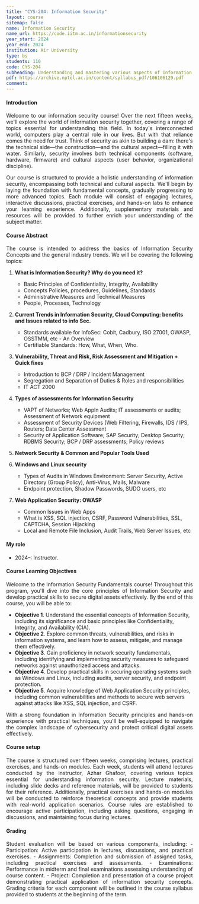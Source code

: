 ```yaml
---
title: "CYS-204: Information Security"
layout: course
sitemap: false
name: Information Security
name_url: https://code.iitm.ac.in/informationsecurity
year_start: 2024
year_end: 2024
institution: Air University
type: bs
students: 110
code: CYS-204
subheading: Understanding and mastering various aspects of Information security 
pdf: https://archive.nptel.ac.in/content/syllabus_pdf/106106129.pdf
comment: 
---
```

#### Introduction
<p align="justify">
Welcome to our information security course! Over the next fifteen weeks, we'll explore the world of information security together, covering a range of topics essential for understanding this field. In today's interconnected world, computers play a central role in our lives. But with that reliance comes the need for trust. Think of security as akin to building a dam: there's the technical side—the construction—and the cultural aspect—filling it with water. Similarly, security involves both technical components (software, hardware, firmware) and cultural aspects (user behavior, organizational discipline).</p>
<p align="justify">
Our course is structured to provide a holistic understanding of information security, encompassing both technical and cultural aspects. We'll begin by laying the foundation with fundamental concepts, gradually progressing to more advanced topics. Each module will consist of engaging lectures, interactive discussions, practical exercises, and hands-on labs to enhance your learning experience. Additionally, supplementary materials and resources will be provided to further enrich your understanding of the subject matter.
</p>

#### Course Abstract
<p align="justify">
The course is intended to address the basics of Information Security Concepts and the general industry trends. We will be covering the following topics: </p>


1. **What is Information Security? Why do you need it?**
   - Basic Principles of Confidentiality, Integrity, Availability
   - Concepts Policies, procedures, Guidelines, Standards
   - Administrative Measures and Technical Measures
   - People, Processes, Technology

2. **Current Trends in Information Security, Cloud Computing: benefits and Issues related to info Sec.**
   - Standards available for InfoSec: Cobit, Cadbury, ISO 27001, OWASP, OSSTMM, etc - An Overview
   - Certifiable Standards: How, What, When, Who.

3. **Vulnerability, Threat and Risk, Risk Assessment and Mitigation + Quick fixes**
   - Introduction to BCP / DRP / Incident Management
   - Segregation and Separation of Duties & Roles and responsibilities
   - IT ACT 2000

4. **Types of assessments for Information Security**
   - VAPT of Networks; Web Appln Audits; IT assessments or audits; Assessment of Network equipment
   - Assessment of Security Devices (Web Filtering, Firewalls, IDS / IPS, Routers; Data Center Assessment
   - Security of Application Software; SAP Security; Desktop Security; RDBMS Security; BCP / DRP assessments; Policy reviews

5. **Network Security & Common and Popular Tools Used**

6. **Windows and Linux security**
   - Types of Audits in Windows Environment: Server Security, Active Directory (Group Policy), Anti-Virus, Mails, Malware
   - Endpoint protection, Shadow Passwords, SUDO users, etc

7. **Web Application Security: OWASP**
   - Common Issues in Web Apps
   - What is XSS, SQL injection, CSRF, Password Vulnerabilities, SSL, CAPTCHA, Session Hijacking
   - Local and Remote File Inclusion, Audit Trails, Web Server Issues, etc

#### My role
- 2024–: Instructor.

#### Course Learning Objectives
<p align="justify">
Welcome to the Information Security Fundamentals course! Throughout this program, you'll dive into the core principles of Information Security and develop practical skills to secure digital assets effectively. By the end of this course, you will be able to:</p>

- **Objective 1**. Understand the essential concepts of Information Security, including its significance and basic principles like Confidentiality, Integrity, and Availability (CIA).
- **Objective 2**. Explore common threats, vulnerabilities, and risks in information systems, and learn how to assess, mitigate, and manage them effectively.
- **Objective 3**. Gain proficiency in network security fundamentals, including identifying and implementing security measures to safeguard networks against unauthorized access and attacks.
- **Objective 4**. Develop practical skills in securing operating systems such as Windows and Linux, including audits, server security, and endpoint protection.
- **Objective 5**. Acquire knowledge of Web Application Security principles, including common vulnerabilities and methods to secure web servers against attacks like XSS, SQL injection, and CSRF.
<p align="justify">
With a strong foundation in Information Security principles and hands-on experience with practical techniques, you'll be well-equipped to navigate the complex landscape of cybersecurity and protect critical digital assets effectively. </p>


#### Course setup
<p align="justify">
The course is structured over fifteen weeks, comprising lectures, practical exercises, and hands-on modules. Each week, students will attend lectures conducted by the instructor, Azhar Ghafoor, covering various topics essential for understanding information security. Lecture materials, including slide decks and reference materials, will be provided to students for their reference. Additionally, practical exercises and hands-on modules will be conducted to reinforce theoretical concepts and provide students with real-world application scenarios. Course rules are established to encourage active participation, including asking questions, engaging in discussions, and maintaining focus during lectures.  
</p>

#### Grading
<p align="justify">
Student evaluation will be based on various components, including:
- Participation: Active participation in lectures, discussions, and practical exercises.
- Assignments: Completion and submission of assigned tasks, including practical exercises and assessments.
- Examinations: Performance in midterm and final examinations assessing understanding of course content.
- Project: Completion and presentation of a course project demonstrating practical application of information security concepts.
Grading criteria for each component will be outlined in the course syllabus provided to students at the beginning of the term.
</p>

